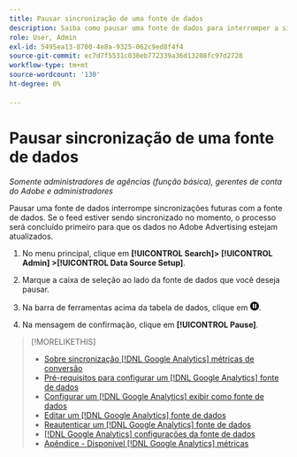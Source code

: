 ```yaml
---
title: Pausar sincronização de uma fonte de dados
description: Saiba como pausar uma fonte de dados para interromper a sincronização.
role: User, Admin
exl-id: 5495ea13-8700-4e8a-9325-062c9ed8f4f4
source-git-commit: ec7d7f5531c038eb772339a36d13208fc97d2728
workflow-type: tm+mt
source-wordcount: '130'
ht-degree: 0%

---
```


# Pausar sincronização de uma fonte de dados

*Somente administradores de agências (função básica), gerentes de conta do Adobe e administradores*

Pausar uma fonte de dados interrompe sincronizações futuras com a fonte de dados. Se o feed estiver sendo sincronizado no momento, o processo será concluído primeiro para que os dados no Adobe Advertising estejam atualizados.

1. No menu principal, clique em **[!UICONTROL Search]> [!UICONTROL Admin] >[!UICONTROL Data Source Setup]**.

1. Marque a caixa de seleção ao lado da fonte de dados que você deseja pausar.

1. Na barra de ferramentas acima da tabela de dados, clique em ![Pausar](/help/search-social-commerce/assets/pause.png "Pausar").

1. Na mensagem de confirmação, clique em **[!UICONTROL Pause]**.

>[!MORELIKETHIS]
>
>* [Sobre sincronização [!DNL Google Analytics] métricas de conversão](data-source-about.md)
>* [Pré-requisitos para configurar um [!DNL Google Analytics] fonte de dados](data-source-prerequisites.md)
>* [Configurar um [!DNL Google Analytics] exibir como fonte de dados](data-source-configure.md)
>* [Editar um [!DNL Google Analytics] fonte de dados](data-source-edit.md)
>* [Reautenticar um [!DNL Google Analytics] fonte de dados](data-source-reauthenticate.md)
>* [[!DNL Google Analytics] configurações da fonte de dados](data-source-settings.md)
>* [Apêndice - Disponível [!DNL Google Analytics] métricas](data-source-ga-metrics.md)
